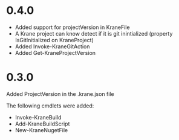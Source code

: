 # 0.4.0
- Added support for projectVersion in KraneFile
- A Krane project can know detect if it is git inintialized (property IsGitInitialized on KraneProject)
- Added  Invoke-KraneGitAction
- Added Get-KraneProjectVersion

# 0.3.0

Added ProjectVersion in the .krane.json file

The following cmdlets were added:
- Invoke-KraneBuild
- Add-KraneBuildScript
- New-KraneNugetFile